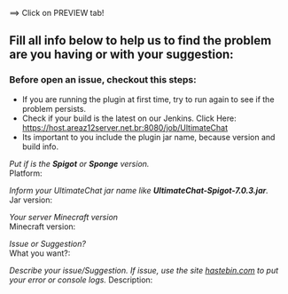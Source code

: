 ==> Click on PREVIEW tab!

## Fill all info below to help us to find the problem are you having or with your suggestion:

### Before open an issue, checkout this steps:
* If you are running the plugin at first time, try to run again to see if the problem persists.
* Check if your build is the latest on our Jenkins. Click Here: <https://host.areaz12server.net.br:8080/job/UltimateChat>
* Its important to you include the plugin jar name, because version and build info.

_Put if is the **Spigot** or **Sponge** version._  
Platform:

_Inform your UltimateChat jar name like **UltimateChat-Spigot-7.0.3.jar**._  
Jar version:  

_Your server Minecraft version_  
Minecraft version:  

_Issue or Suggestion?_  
What you want?:  

_Describe your issue/Suggestion. If issue, use the site [hastebin.com](https://hastebin.com/) to put your error or console logs._
Description:  